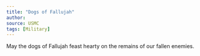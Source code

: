 ```yaml
---
title: "Dogs of Fallujah"
author:
source: USMC
tags: [Military]
---
```


May the dogs of Fallujah feast hearty on the remains of our fallen enemies.
